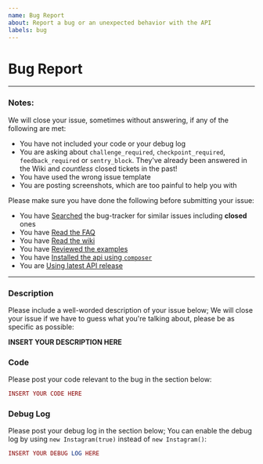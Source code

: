 ```yaml
---
name: Bug Report
about: Report a bug or an unexpected behavior with the API 
labels: bug
---
```

# Bug Report

---

### Notes:
We will close your issue, sometimes without answering, if any of the following are met:
* You have not included your code or your debug log
* You are asking about `challenge_required`, `checkpoint_required`, `feedback_required` or `sentry_block`. They've already been answered in the Wiki and *countless* closed tickets in the past!
* You have used the wrong issue template
* You are posting screenshots, which are too painful to help you with 

Please make sure you have done the following before submitting your issue:
* You have [Searched](https://github.com/mgp25/Instagram-API/search?type=Issues) the bug-tracker for similar issues including **closed** ones
* You have [Read the FAQ](https://github.com/mgp25/Instagram-API/wiki/FAQ)
* You have [Read the wiki](https://github.com/mgp25/Instagram-API/wiki)
* You have [Reviewed the examples](https://github.com/mgp25/Instagram-API/tree/master/examples)
* You have [Installed the api using ``composer``](https://github.com/mgp25/Instagram-API#installation)
* You are [Using latest API release](https://github.com/mgp25/Instagram-API/releases)

---

### Description
Please include a well-worded description of your issue below; We will close your issue if we have to guess what you're talking about, please be as specific as possible:

__INSERT YOUR DESCRIPTION HERE__

### Code
Please post your code relevant to the bug in the section below:
```php
INSERT YOUR CODE HERE
``` 

### Debug Log
Please post your debug log in the section below; You can enable the debug log by using `new Instagram(true)` instead of `new Instagram()`:
```php
INSERT YOUR DEBUG LOG HERE
```